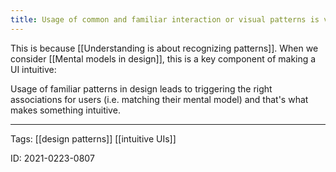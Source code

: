 ```yaml
---
title: Usage of common and familiar interaction or visual patterns is very important to make a UI understandable
---
```


This is because [[Understanding is about recognizing patterns]]. When we consider [[Mental models in design]], this is a key component of making a UI intuitive:

Usage of familiar patterns in design leads to triggering the right associations for users (i.e. matching their mental model) and that's what makes something intuitive.

---

Tags: [[design patterns]] [[intuitive UIs]]

ID: 2021-0223-0807